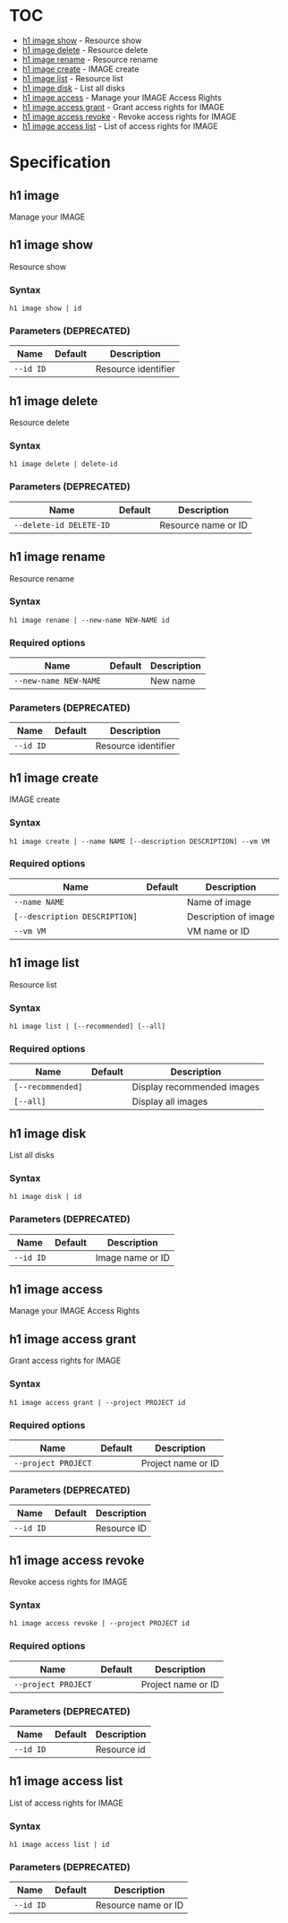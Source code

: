 # TOC

 * [h1 image show](#h1-image-show) - Resource show
 * [h1 image delete](#h1-image-delete) - Resource delete
 * [h1 image rename](#h1-image-rename) - Resource rename
 * [h1 image create](#h1-image-create) - IMAGE create
 * [h1 image list](#h1-image-list) - Resource list
 * [h1 image disk](#h1-image-disk) - List all disks
 * [h1 image access](#h1-image-access) - Manage your IMAGE Access Rights
  * [h1 image access grant](#h1-image-access-grant) - Grant access rights for IMAGE
  * [h1 image access revoke](#h1-image-access-revoke) - Revoke access rights for IMAGE
  * [h1 image access list](#h1-image-access-list) - List of access rights for IMAGE


# Specification

## h1 image

Manage your IMAGE

## h1 image show

Resource show

### Syntax

```h1 image show | id```

### Parameters (DEPRECATED)

| Name | Default | Description | 
| ---- | ------- | ----------- |
| ```--id ID``` |  | Resource identifier |

## h1 image delete

Resource delete

### Syntax

```h1 image delete | delete-id```

### Parameters (DEPRECATED)

| Name | Default | Description | 
| ---- | ------- | ----------- |
| ```--delete-id DELETE-ID``` |  | Resource name or ID |

## h1 image rename

Resource rename

### Syntax

```h1 image rename | --new-name NEW-NAME id```

### Required options

| Name | Default | Description | 
| ---- | ------- | ----------- |
| ```--new-name NEW-NAME``` |  | New name |

### Parameters (DEPRECATED)

| Name | Default | Description | 
| ---- | ------- | ----------- |
| ```--id ID``` |  | Resource identifier |

## h1 image create

IMAGE create

### Syntax

```h1 image create | --name NAME [--description DESCRIPTION] --vm VM```

### Required options

| Name | Default | Description | 
| ---- | ------- | ----------- |
| ```--name NAME``` |  | Name of image |
| ```[--description DESCRIPTION]``` |  | Description of image |
| ```--vm VM``` |  | VM name or ID |

## h1 image list

Resource list

### Syntax

```h1 image list | [--recommended] [--all]```

### Required options

| Name | Default | Description | 
| ---- | ------- | ----------- |
| ```[--recommended]``` |  | Display recommended images |
| ```[--all]``` |  | Display all images |

## h1 image disk

List all disks

### Syntax

```h1 image disk | id```

### Parameters (DEPRECATED)

| Name | Default | Description | 
| ---- | ------- | ----------- |
| ```--id ID``` |  | Image name or ID |

## h1 image access

Manage your IMAGE Access Rights

## h1 image access grant

Grant access rights for IMAGE

### Syntax

```h1 image access grant | --project PROJECT id```

### Required options

| Name | Default | Description | 
| ---- | ------- | ----------- |
| ```--project PROJECT``` |  | Project name or ID |

### Parameters (DEPRECATED)

| Name | Default | Description | 
| ---- | ------- | ----------- |
| ```--id ID``` |  | Resource ID |

## h1 image access revoke

Revoke access rights for IMAGE

### Syntax

```h1 image access revoke | --project PROJECT id```

### Required options

| Name | Default | Description | 
| ---- | ------- | ----------- |
| ```--project PROJECT``` |  | Project name or ID |

### Parameters (DEPRECATED)

| Name | Default | Description | 
| ---- | ------- | ----------- |
| ```--id ID``` |  | Resource id |

## h1 image access list

List of access rights for IMAGE

### Syntax

```h1 image access list | id```

### Parameters (DEPRECATED)

| Name | Default | Description | 
| ---- | ------- | ----------- |
| ```--id ID``` |  | Resource name or ID |

